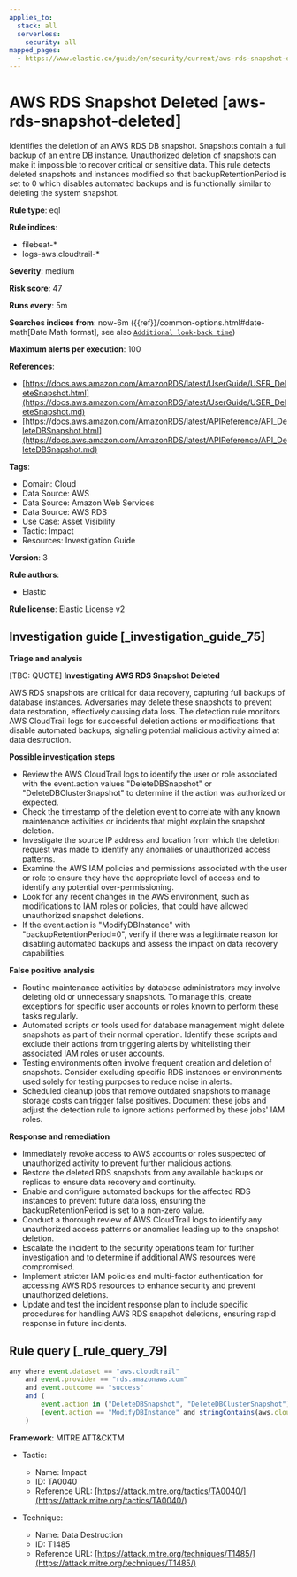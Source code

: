 ```yaml
---
applies_to:
  stack: all
  serverless:
    security: all
mapped_pages:
  - https://www.elastic.co/guide/en/security/current/aws-rds-snapshot-deleted.html
---
```


# AWS RDS Snapshot Deleted [aws-rds-snapshot-deleted]

Identifies the deletion of an AWS RDS DB snapshot. Snapshots contain a full backup of an entire DB instance. Unauthorized deletion of snapshots can make it impossible to recover critical or sensitive data. This rule detects deleted snapshots and instances modified so that backupRetentionPeriod is set to 0 which disables automated backups and is functionally similar to deleting the system snapshot.

**Rule type**: eql

**Rule indices**:

* filebeat-*
* logs-aws.cloudtrail-*

**Severity**: medium

**Risk score**: 47

**Runs every**: 5m

**Searches indices from**: now-6m ({{ref}}/common-options.html#date-math[Date Math format], see also [`Additional look-back time`](docs-content://solutions/security/detect-and-alert/create-detection-rule.md#rule-schedule))

**Maximum alerts per execution**: 100

**References**:

* [https://docs.aws.amazon.com/AmazonRDS/latest/UserGuide/USER_DeleteSnapshot.html](https://docs.aws.amazon.com/AmazonRDS/latest/UserGuide/USER_DeleteSnapshot.md)
* [https://docs.aws.amazon.com/AmazonRDS/latest/APIReference/API_DeleteDBSnapshot.html](https://docs.aws.amazon.com/AmazonRDS/latest/APIReference/API_DeleteDBSnapshot.md)

**Tags**:

* Domain: Cloud
* Data Source: AWS
* Data Source: Amazon Web Services
* Data Source: AWS RDS
* Use Case: Asset Visibility
* Tactic: Impact
* Resources: Investigation Guide

**Version**: 3

**Rule authors**:

* Elastic

**Rule license**: Elastic License v2

## Investigation guide [_investigation_guide_75]

**Triage and analysis**

[TBC: QUOTE]
**Investigating AWS RDS Snapshot Deleted**

AWS RDS snapshots are critical for data recovery, capturing full backups of database instances. Adversaries may delete these snapshots to prevent data restoration, effectively causing data loss. The detection rule monitors AWS CloudTrail logs for successful deletion actions or modifications that disable automated backups, signaling potential malicious activity aimed at data destruction.

**Possible investigation steps**

* Review the AWS CloudTrail logs to identify the user or role associated with the event.action values "DeleteDBSnapshot" or "DeleteDBClusterSnapshot" to determine if the action was authorized or expected.
* Check the timestamp of the deletion event to correlate with any known maintenance activities or incidents that might explain the snapshot deletion.
* Investigate the source IP address and location from which the deletion request was made to identify any anomalies or unauthorized access patterns.
* Examine the AWS IAM policies and permissions associated with the user or role to ensure they have the appropriate level of access and to identify any potential over-permissioning.
* Look for any recent changes in the AWS environment, such as modifications to IAM roles or policies, that could have allowed unauthorized snapshot deletions.
* If the event.action is "ModifyDBInstance" with "backupRetentionPeriod=0", verify if there was a legitimate reason for disabling automated backups and assess the impact on data recovery capabilities.

**False positive analysis**

* Routine maintenance activities by database administrators may involve deleting old or unnecessary snapshots. To manage this, create exceptions for specific user accounts or roles known to perform these tasks regularly.
* Automated scripts or tools used for database management might delete snapshots as part of their normal operation. Identify these scripts and exclude their actions from triggering alerts by whitelisting their associated IAM roles or user accounts.
* Testing environments often involve frequent creation and deletion of snapshots. Consider excluding specific RDS instances or environments used solely for testing purposes to reduce noise in alerts.
* Scheduled cleanup jobs that remove outdated snapshots to manage storage costs can trigger false positives. Document these jobs and adjust the detection rule to ignore actions performed by these jobs' IAM roles.

**Response and remediation**

* Immediately revoke access to AWS accounts or roles suspected of unauthorized activity to prevent further malicious actions.
* Restore the deleted RDS snapshots from any available backups or replicas to ensure data recovery and continuity.
* Enable and configure automated backups for the affected RDS instances to prevent future data loss, ensuring the backupRetentionPeriod is set to a non-zero value.
* Conduct a thorough review of AWS CloudTrail logs to identify any unauthorized access patterns or anomalies leading up to the snapshot deletion.
* Escalate the incident to the security operations team for further investigation and to determine if additional AWS resources were compromised.
* Implement stricter IAM policies and multi-factor authentication for accessing AWS RDS resources to enhance security and prevent unauthorized deletions.
* Update and test the incident response plan to include specific procedures for handling AWS RDS snapshot deletions, ensuring rapid response in future incidents.


## Rule query [_rule_query_79]

```js
any where event.dataset == "aws.cloudtrail"
    and event.provider == "rds.amazonaws.com"
    and event.outcome == "success"
    and (
        event.action in ("DeleteDBSnapshot", "DeleteDBClusterSnapshot") or
        (event.action == "ModifyDBInstance" and stringContains(aws.cloudtrail.request_parameters, "backupRetentionPeriod=0"))
    )
```

**Framework**: MITRE ATT&CKTM

* Tactic:

    * Name: Impact
    * ID: TA0040
    * Reference URL: [https://attack.mitre.org/tactics/TA0040/](https://attack.mitre.org/tactics/TA0040/)

* Technique:

    * Name: Data Destruction
    * ID: T1485
    * Reference URL: [https://attack.mitre.org/techniques/T1485/](https://attack.mitre.org/techniques/T1485/)



